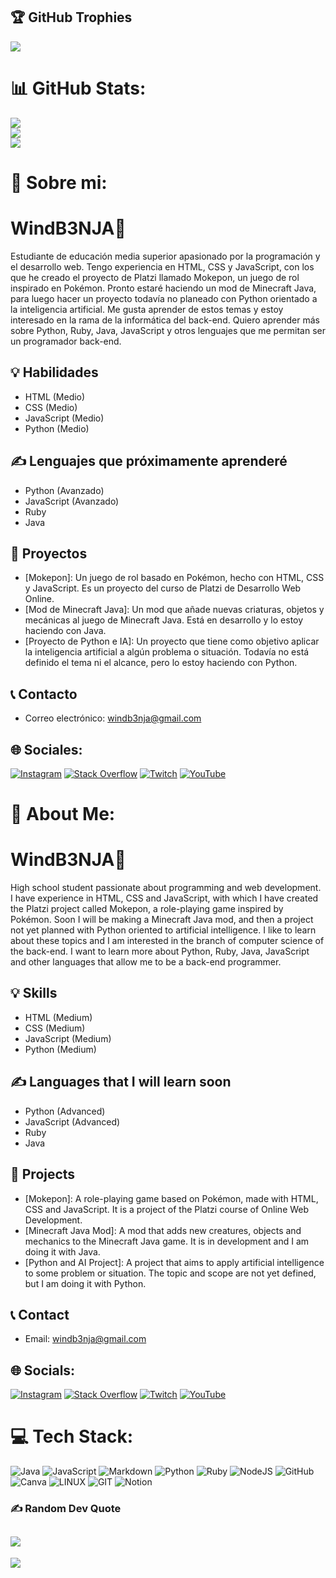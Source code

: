 ## 🏆 GitHub Trophies
![](https://github-profile-trophy.vercel.app/?username=WindB3NJA&theme=radical&no-frame=true&no-bg=false&margin-w=4)

# 📊 GitHub Stats:
![](https://github-readme-streak-stats.herokuapp.com/?user=WindB3NJA&theme=tokyonight&hide_border=false)<br/>
![](https://github-readme-stats.vercel.app/api?username=WindB3NJA&theme=tokyonight&hide_border=false&include_all_commits=false&count_private=false)<br/>
![](https://github-readme-stats.vercel.app/api/top-langs/?username=WindB3NJA&theme=tokyonight&hide_border=false&include_all_commits=false&count_private=false&layout=compact)

# 💫 Sobre mi:
# WindB3NJA🍃
Estudiante de educación media superior apasionado por la programación y el desarrollo web. Tengo experiencia en HTML, CSS y JavaScript, con los que he creado el proyecto de Platzi llamado Mokepon, un juego de rol inspirado en Pokémon. Pronto estaré haciendo un mod de Minecraft Java, para luego hacer un proyecto todavía no planeado con Python orientado a la inteligencia artificial. Me gusta aprender de estos temas y estoy interesado en la rama de la informática del back-end. Quiero aprender más sobre Python, Ruby, Java, JavaScript y otros lenguajes que me permitan ser un programador back-end.

## 💡 Habilidades
- HTML (Medio)
- CSS (Medio)
- JavaScript (Medio)
- Python (Medio)

## ✍️ Lenguajes que próximamente aprenderé
- Python (Avanzado)
- JavaScript (Avanzado)
- Ruby
- Java

## 💼 Proyectos
- [Mokepon]: Un juego de rol basado en Pokémon, hecho con HTML, CSS y JavaScript. Es un proyecto del curso de Platzi de Desarrollo Web Online.
- [Mod de Minecraft Java]: Un mod que añade nuevas criaturas, objetos y mecánicas al juego de Minecraft Java. Está en desarrollo y lo estoy haciendo con Java.
- [Proyecto de Python e IA]: Un proyecto que tiene como objetivo aplicar la inteligencia artificial a algún problema o situación. Todavía no está definido el tema ni el alcance, pero lo estoy haciendo con Python.

## 📞 Contacto
- Correo electrónico: windb3nja@gmail.com
## 🌐 Sociales:
[![Instagram](https://img.shields.io/badge/Instagram-%23E4405F.svg?logo=Instagram&logoColor=white)](https://www.instagram.com/windb3nja.dev/) [![Stack Overflow](https://img.shields.io/badge/-Stackoverflow-FE7A16?logo=stack-overflow&logoColor=white)](https://stackoverflow.com/users/22235614/wind-b3nja) 
[![Twitch](https://img.shields.io/badge/Twitch-%239146FF.svg?logo=Twitch&logoColor=white)](https://twitch.tv/windb3nja) 
[![YouTube](https://img.shields.io/badge/YouTube-%23FF0000.svg?logo=YouTube&logoColor=white)](https://youtube.com/@windb3nja) 

# 💫 About Me:
# WindB3NJA🍃
High school student passionate about programming and web development. I have experience in HTML, CSS and JavaScript, with which I have created the Platzi project called Mokepon, a role-playing game inspired by Pokémon. Soon I will be making a Minecraft Java mod, and then a project not yet planned with Python oriented to artificial intelligence. I like to learn about these topics and I am interested in the branch of computer science of the back-end. I want to learn more about Python, Ruby, Java, JavaScript and other languages that allow me to be a back-end programmer.

## 💡 Skills
- HTML (Medium)
- CSS (Medium)
- JavaScript (Medium)
- Python (Medium)

## ✍️ Languages that I will learn soon
- Python (Advanced)
- JavaScript (Advanced)
- Ruby
- Java

## 💼 Projects
- [Mokepon]: A role-playing game based on Pokémon, made with HTML, CSS and JavaScript. It is a project of the Platzi course of Online Web Development.
- [Minecraft Java Mod]: A mod that adds new creatures, objects and mechanics to the Minecraft Java game. It is in development and I am doing it with Java.
- [Python and AI Project]: A project that aims to apply artificial intelligence to some problem or situation. The topic and scope are not yet defined, but I am doing it with Python.

## 📞 Contact
- Email: windb3nja@gmail.com
## 🌐 Socials:
[![Instagram](https://img.shields.io/badge/Instagram-%23E4405F.svg?logo=Instagram&logoColor=white)](https://www.instagram.com/windb3nja.dev/) [![Stack Overflow](https://img.shields.io/badge/-Stackoverflow-FE7A16?logo=stack-overflow&logoColor=white)](https://stackoverflow.com/users/22235614/wind-b3nja) 
[![Twitch](https://img.shields.io/badge/Twitch-%239146FF.svg?logo=Twitch&logoColor=white)](https://twitch.tv/windb3nja) 
[![YouTube](https://img.shields.io/badge/YouTube-%23FF0000.svg?logo=YouTube&logoColor=white)](https://youtube.com/@windb3nja) 

# 💻 Tech Stack:
![Java](https://img.shields.io/badge/java-%23ED8B00.svg?style=for-the-badge&logo=java&logoColor=white) 
![JavaScript](https://img.shields.io/badge/javascript-%23323330.svg?style=for-the-badge&logo=javascript&logoColor=%23F7DF1E) 
![Markdown](https://img.shields.io/badge/markdown-%23000000.svg?style=for-the-badge&logo=markdown&logoColor=white) 
![Python](https://img.shields.io/badge/python-3670A0?style=for-the-badge&logo=python&logoColor=ffdd54) 
![Ruby](https://img.shields.io/badge/ruby-%23CC342D.svg?style=for-the-badge&logo=ruby&logoColor=white) 
![NodeJS](https://img.shields.io/badge/node.js-6DA55F?style=for-the-badge&logo=node.js&logoColor=white) 
![GitHub](https://img.shields.io/badge/GitHub-%23121011.svg?style=for-the-badge&logo=github&logoColor=white) 
![Canva](https://img.shields.io/badge/Canva-%2300C4CC.svg?style=for-the-badge&logo=Canva&logoColor=white) 
![LINUX](https://img.shields.io/badge/Linux-FCC624?style=for-the-badge&logo=linux&logoColor=black) 
![GIT](https://img.shields.io/badge/Git-fc6d26?style=for-the-badge&logo=git&logoColor=white) 
![Notion](https://img.shields.io/badge/Notion-%23000000.svg?style=for-the-badge&logo=notion&logoColor=white)

### ✍️ Random Dev Quote
![](https://quotes-github-readme.vercel.app/api?type=horizontal&theme=tokyonight)
---
[![](https://visitcount.itsvg.in/api?id=WindB3NJA&icon=0&color=4)](https://visitcount.itsvg.in)

<!-- Proudly created with GPRM ( https://gprm.itsvg.in ) -->
